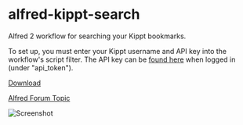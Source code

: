alfred-kippt-search
================================

Alfred 2 workflow for searching your Kippt bookmarks.

To set up, you must enter your Kippt username and API key into the workflow's script filter. The API key can be [found here](https://kippt.com/api/account/) when logged in (under "api_token").


[Download](https://raw.github.com/mwaterfall/alfred-kippt-search/master/kippt-search.alfredworkflow)

[Alfred Forum Topic](http://www.alfredforum.com/topic/1890-kippt-search-search-your-bookmarks-on-kippt/)

![Screenshot](https://raw.github.com/mwaterfall/alfred-kippt-search/master/screenshot_1.png)
